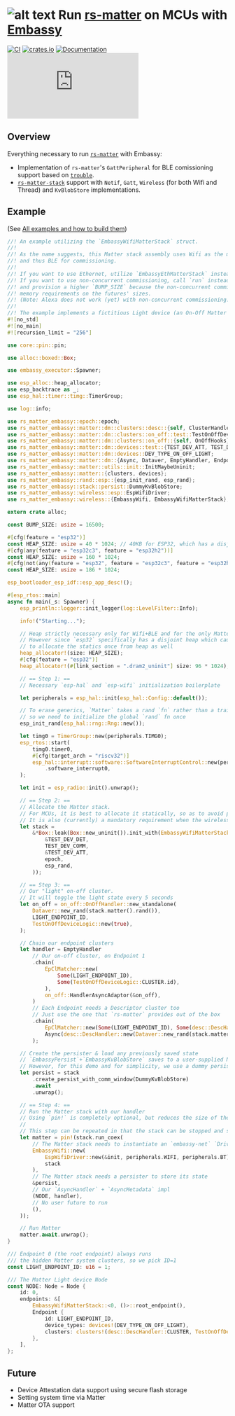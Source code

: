# ![alt text](https://avatars.githubusercontent.com/u/61027988?s=48&v=4 "rs-matter-embassy") Run [rs-matter](https://github.com/project-chip/rs-matter) on MCUs with [Embassy](https://github.com/embassy-rs/embassy)

[![CI](https://github.com/ivmarkov/rs-matter-embassy/actions/workflows/ci.yml/badge.svg)](https://github.com/ivmarkov/rs-matter-embassy/actions/workflows/ci.yml)
[![crates.io](https://img.shields.io/crates/v/rs-matter-embassy.svg)](https://crates.io/crates/rs-matter-embassy)
[![Documentation](https://img.shields.io/badge/docs-esp--rs-brightgreen)](https://ivmarkov.github.io/ivmarkov/rs-matter-embassy/index.html)
[![Matrix](https://img.shields.io/matrix/matter-rs:matrix.org?label=join%20matrix&color=BEC5C9&logo=matrix)](https://matrix.to/#/#matter-rs:matrix.org)

## Overview

Everything necessary to run [`rs-matter`](https://github.com/project-chip/rs-matter) with Embassy:
* Implementation of `rs-matter`'s `GattPeripheral` for BLE comissioning support based on [`trouble`](https://github.com/embassy-rs/trouble).
* [`rs-matter-stack`](https://github.com/ivmarkov/rs-matter-stack) support with `Netif`, `Gatt`, `Wireless` (for both Wifi and Thread) and `KvBlobStore` implementations.

## Example

(See [All examples and how to build them](examples))

```rust
//! An example utilizing the `EmbassyWifiMatterStack` struct.
//!
//! As the name suggests, this Matter stack assembly uses Wifi as the main transport,
//! and thus BLE for commissioning.
//!
//! If you want to use Ethernet, utilize `EmbassyEthMatterStack` instead.
//! If you want to use non-concurrent commissioning, call `run` instead of `run_coex`
//! and provision a higher `BUMP_SIZE` because the non-concurrent commissioning has slightly higher
//! memory requirements on the futures' sizes.
//! (Note: Alexa does not work (yet) with non-concurrent commissioning.)
//!
//! The example implements a fictitious Light device (an On-Off Matter cluster).
#![no_std]
#![no_main]
#![recursion_limit = "256"]

use core::pin::pin;

use alloc::boxed::Box;

use embassy_executor::Spawner;

use esp_alloc::heap_allocator;
use esp_backtrace as _;
use esp_hal::timer::timg::TimerGroup;

use log::info;

use rs_matter_embassy::epoch::epoch;
use rs_matter_embassy::matter::dm::clusters::desc::{self, ClusterHandler as _};
use rs_matter_embassy::matter::dm::clusters::on_off::test::TestOnOffDeviceLogic;
use rs_matter_embassy::matter::dm::clusters::on_off::{self, OnOffHooks};
use rs_matter_embassy::matter::dm::devices::test::{TEST_DEV_ATT, TEST_DEV_COMM, TEST_DEV_DET};
use rs_matter_embassy::matter::dm::devices::DEV_TYPE_ON_OFF_LIGHT;
use rs_matter_embassy::matter::dm::{Async, Dataver, EmptyHandler, Endpoint, EpClMatcher, Node};
use rs_matter_embassy::matter::utils::init::InitMaybeUninit;
use rs_matter_embassy::matter::{clusters, devices};
use rs_matter_embassy::rand::esp::{esp_init_rand, esp_rand};
use rs_matter_embassy::stack::persist::DummyKvBlobStore;
use rs_matter_embassy::wireless::esp::EspWifiDriver;
use rs_matter_embassy::wireless::{EmbassyWifi, EmbassyWifiMatterStack};

extern crate alloc;

const BUMP_SIZE: usize = 16500;

#[cfg(feature = "esp32")]
const HEAP_SIZE: usize = 40 * 1024; // 40KB for ESP32, which has a disjoint heap
#[cfg(any(feature = "esp32c3", feature = "esp32h2"))]
const HEAP_SIZE: usize = 160 * 1024;
#[cfg(not(any(feature = "esp32", feature = "esp32c3", feature = "esp32h2")))]
const HEAP_SIZE: usize = 186 * 1024;

esp_bootloader_esp_idf::esp_app_desc!();

#[esp_rtos::main]
async fn main(_s: Spawner) {
    esp_println::logger::init_logger(log::LevelFilter::Info);

    info!("Starting...");

    // Heap strictly necessary only for Wifi+BLE and for the only Matter dependency which needs (~4KB) alloc - `x509`
    // However since `esp32` specifically has a disjoint heap which causes bss size troubles, it is easier
    // to allocate the statics once from heap as well
    heap_allocator!(size: HEAP_SIZE);
    #[cfg(feature = "esp32")]
    heap_allocator!(#[link_section = ".dram2_uninit"] size: 96 * 1024);

    // == Step 1: ==
    // Necessary `esp-hal` and `esp-wifi` initialization boilerplate

    let peripherals = esp_hal::init(esp_hal::Config::default());

    // To erase generics, `Matter` takes a rand `fn` rather than a trait or a closure,
    // so we need to initialize the global `rand` fn once
    esp_init_rand(esp_hal::rng::Rng::new());

    let timg0 = TimerGroup::new(peripherals.TIMG0);
    esp_rtos::start(
        timg0.timer0,
        #[cfg(target_arch = "riscv32")]
        esp_hal::interrupt::software::SoftwareInterruptControl::new(peripherals.SW_INTERRUPT)
            .software_interrupt0,
    );

    let init = esp_radio::init().unwrap();

    // == Step 2: ==
    // Allocate the Matter stack.
    // For MCUs, it is best to allocate it statically, so as to avoid program stack blowups (its memory footprint is ~ 35 to 50KB).
    // It is also (currently) a mandatory requirement when the wireless stack variation is used.
    let stack =
        &*Box::leak(Box::new_uninit()).init_with(EmbassyWifiMatterStack::<BUMP_SIZE, ()>::init(
            &TEST_DEV_DET,
            TEST_DEV_COMM,
            &TEST_DEV_ATT,
            epoch,
            esp_rand,
        ));

    // == Step 3: ==
    // Our "light" on-off cluster.
    // It will toggle the light state every 5 seconds
    let on_off = on_off::OnOffHandler::new_standalone(
        Dataver::new_rand(stack.matter().rand()),
        LIGHT_ENDPOINT_ID,
        TestOnOffDeviceLogic::new(true),
    );

    // Chain our endpoint clusters
    let handler = EmptyHandler
        // Our on-off cluster, on Endpoint 1
        .chain(
            EpClMatcher::new(
                Some(LIGHT_ENDPOINT_ID),
                Some(TestOnOffDeviceLogic::CLUSTER.id),
            ),
            on_off::HandlerAsyncAdaptor(&on_off),
        )
        // Each Endpoint needs a Descriptor cluster too
        // Just use the one that `rs-matter` provides out of the box
        .chain(
            EpClMatcher::new(Some(LIGHT_ENDPOINT_ID), Some(desc::DescHandler::CLUSTER.id)),
            Async(desc::DescHandler::new(Dataver::new_rand(stack.matter().rand())).adapt()),
        );

    // Create the persister & load any previously saved state
    // `EmbassyPersist`+`EmbassyKvBlobStore` saves to a user-supplied NOR Flash region
    // However, for this demo and for simplicity, we use a dummy persister that does nothing
    let persist = stack
        .create_persist_with_comm_window(DummyKvBlobStore)
        .await
        .unwrap();

    // == Step 4: ==
    // Run the Matter stack with our handler
    // Using `pin!` is completely optional, but reduces the size of the final future
    //
    // This step can be repeated in that the stack can be stopped and started multiple times, as needed.
    let matter = pin!(stack.run_coex(
        // The Matter stack needs to instantiate an `embassy-net` `Driver` and `Controller`
        EmbassyWifi::new(
            EspWifiDriver::new(&init, peripherals.WIFI, peripherals.BT),
            stack
        ),
        // The Matter stack needs a persister to store its state
        &persist,
        // Our `AsyncHandler` + `AsyncMetadata` impl
        (NODE, handler),
        // No user future to run
        (),
    ));

    // Run Matter
    matter.await.unwrap();
}

/// Endpoint 0 (the root endpoint) always runs
/// the hidden Matter system clusters, so we pick ID=1
const LIGHT_ENDPOINT_ID: u16 = 1;

/// The Matter Light device Node
const NODE: Node = Node {
    id: 0,
    endpoints: &[
        EmbassyWifiMatterStack::<0, ()>::root_endpoint(),
        Endpoint {
            id: LIGHT_ENDPOINT_ID,
            device_types: devices!(DEV_TYPE_ON_OFF_LIGHT),
            clusters: clusters!(desc::DescHandler::CLUSTER, TestOnOffDeviceLogic::CLUSTER),
        },
    ],
};
```

## Future

* Device Attestation data support using secure flash storage
* Setting system time via Matter
* Matter OTA support
